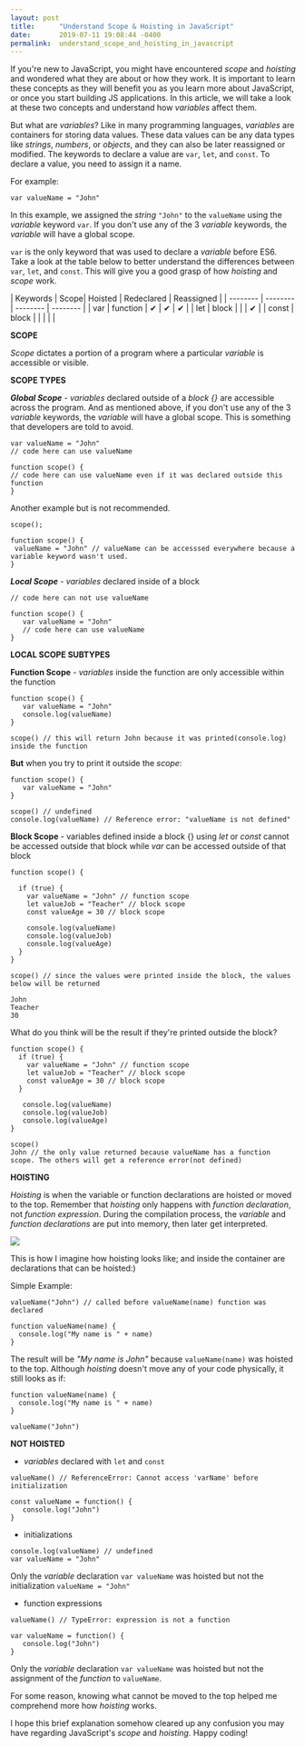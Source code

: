 ```yaml
---
layout: post
title:      "Understand Scope & Hoisting in JavaScript"
date:       2019-07-11 19:08:44 -0400
permalink:  understand_scope_and_hoisting_in_javascript
---
```



If you're new to JavaScript, you might have encountered *scope* and *hoisting* and wondered what they are about or how they work.  It is important to learn these concepts as they will benefit you as you learn more about JavaScript, or once you start building JS applications. In this article, we will take a look at these two concepts and understand how *variables* affect them. 

But what are *variables*? Like in many programming languages, *variables* are containers for storing data values. These data values can be any data types like *strings*, *numbers*, or *objects*, and they can also be later reassigned or modified. The keywords to declare a value are `var`, `let`, and `const`. To declare a value, you need to assign it a name. 

For example:

`var valueName = "John"`

In this example, we assigned the *string* `"John"` to the `valueName` using the *variable* keyword `var`. If you don't use any of the 3 *variable* keywords, the *variable* will have a global scope.

`var` is the only keyword that was used to declare a *variable* before ES6. Take a look at the table below to better understand the differences between `var`, `let`, and `const`. This will give you a good grasp of how *hoisting* and *scope* work.

| Keywords | Scope| Hoisted | Redeclared | Reassigned |
| -------- | -------- | -------- | -------- |
| var   | function | ✔   | ✔   | ✔   |
| let   | block |   |   | ✔   |
| const   | block |   |    |    |    |


**SCOPE**

*Scope* dictates a portion of a program where a particular *variable* is accessible or visible. 

**SCOPE TYPES**

***Global Scope*** - *variables* declared outside of a *block {}* are accessible across the program. And as mentioned above, if you don't use any of the 3 *variable* keywords, the *variable* will have a global scope. This is something that developers are told to avoid.


```
var valueName = "John"
// code here can use valueName

function scope() {
// code here can use valueName even if it was declared outside this function
}
```

Another example but is not recommended.

```
scope();

function scope() {
 valueName = "John" // valueName can be accesssed everywhere because a variable keyword wasn't used. 
}
```

***Local Scope*** - *variables* declared inside of a block

```
// code here can not use valueName

function scope() {
   var valueName = "John"
   // code here can use valueName
}
```

**LOCAL SCOPE SUBTYPES**


**Function Scope** - *variables* inside the function are only accessible within the function

```
function scope() {
   var valueName = "John"
   console.log(valueName)
}

scope() // this will return John because it was printed(console.log) inside the function
```


**But** when you try to print it outside the *scope*:

```
function scope() {
   var valueName = "John"
}

scope() // undefined
console.log(valueName) // Reference error: "valueName is not defined"
```


**Block Scope** - variables defined inside a block {} using *let* or *const*  cannot be accessed outside that block while  *var* can be accessed outside of that block

```
function scope() {

  if (true) {
    var valueName = "John" // function scope
    let valueJob = "Teacher" // block scope    
    const valueAge = 30 // block scope

    console.log(valueName)
    console.log(valueJob) 
    console.log(valueAge)
  }
}

scope() // since the values were printed inside the block, the values below will be returned

John
Teacher
30
```

What do you think will be the result if they're printed outside the block?

```
function scope() {
  if (true) {
    var valueName = "John" // function scope
    let valueJob = "Teacher" // block scope    
    const valueAge = 30 // block scope
  }
	
   console.log(valueName)
   console.log(valueJob)
   console.log(valueAge)
}

scope() 
John // the only value returned because valueName has a function scope. The others will get a reference error(not defined)
```

**HOISTING**

*Hoisting* is when the variable or function declarations are hoisted or moved to the top. Remember that *hoisting* only happens with *function declaration*, not *function expression*. During the compilation process, the *variable* and *function declarations* are put into memory, then later get interpreted.

![](http://i68.tinypic.com/14tomxl.png)

This is how I imagine how hoisting looks like; and inside the container are declarations that can be hoisted:)

Simple Example:

```
valueName("John") // called before valueName(name) function was declared

function valueName(name) {
  console.log("My name is " + name)
}
```

The result will be *"My name is John"* because `valueName(name)` was hoisted to the top. Although *hoisting* doesn't move any of your code physically, it still looks as if:

```
function valueName(name) {
  console.log("My name is " + name)
}

valueName("John")
```

**NOT HOISTED**

*  *variables* declared with `let` and `const`

```
valueName() // ReferenceError: Cannot access 'varName' before initialization

const valueName = function() {
   console.log("John")
}
```

*  initializations

```
console.log(valueName) // undefined
var valueName = "John"
```

Only the *variable* declaration `var valueName` was hoisted but not the initialization `valueName = "John"`

*  function expressions

```
valueName() // TypeError: expression is not a function

var valueName = function() {
   console.log("John")
}
```

Only the *variable* declaration `var valueName` was hoisted but not the assignment of the *function* to `valueName`.

For some reason, knowing what cannot be moved to the top helped me comprehend more how *hoisting* works.


I hope this brief explanation somehow cleared up any confusion you may have regarding JavaScript's *scope* and *hoisting*. Happy coding!
